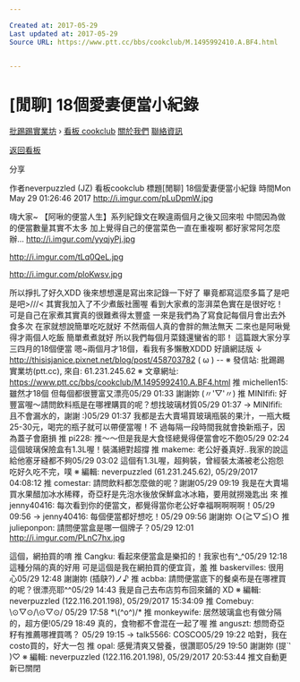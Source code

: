 ```yaml
---

Created at: 2017-05-29
Last updated at: 2017-05-29
Source URL: https://www.ptt.cc/bbs/cookclub/M.1495992410.A.BF4.html


---
```


# [閒聊] 18個愛妻便當小紀錄


[批踢踢實業坊](https://www.ptt.cc/) › [看板 cookclub](https://www.ptt.cc/bbs/cookclub/index.html) [關於我們](https://www.ptt.cc/about.html) [聯絡資訊](https://www.ptt.cc/contact.html)

[返回看板](https://www.ptt.cc/bbs/cookclub/index.html)

分享

作者neverpuzzled (JZ)
看板cookclub
標題\[閒聊\] 18個愛妻便當小紀錄
時間Mon May 29 01:26:46 2017
<http://i.imgur.com/pLuDpmW.jpg>

嗨大家~ 【阿啾的便當人生】系列紀錄文在睽違兩個月之後又回來啦 中間因為做的便當數量其實不太多 加上覺得自己的便當菜色一直在重複啊 都好家常阿怎麼辦... <http://i.imgur.com/yyqjyPj.jpg>

<http://i.imgur.com/tLq0QeL.jpg>

<http://i.imgur.com/ploKwsv.jpg>

所以掙扎了好久XDD 後來想想還是寫出來記錄一下好了 畢竟都寫這麼多篇了是吧是吧>///< 其實我加入了不少煮飯社團喔 看到大家煮的澎湃菜色實在是很好吃！ 可是自己在家煮其實真的很難煮得太豐盛 一來是我們為了寫食記每個月會出去外食多次 在家就想說簡單吃吃就好 不然兩個人真的會胖的無法無天 二來也是阿啾覺得才兩個人吃飯 簡單煮煮就好 所以我們每個月菜錢還蠻省的耶！ 這篇跟大家分享三四月的18個便當 嗯~兩個月才18個，看我有多懶散XDDD 好讀網誌版 ↓ <http://thisisjanice.pixnet.net/blog/post/458703782> ( ω ) -- ※ 發信站: 批踢踢實業坊(ptt.cc), 來自: 61.231.245.62 ※ 文章網址: <https://www.ptt.cc/bbs/cookclub/M.1495992410.A.BF4.html>
推 michellen15: 雖然才18個 但每個都很豐富又漂亮05/29 01:33
謝謝妳 (〃'▽'〃)
推 MINIfifi: 好豐富喔～請問飲料瓶是在哪裡購買的呢？想找玻璃材質05/29 01:37
→ MINIfifi: 且不會漏水的，謝謝 :)05/29 01:37
我都是去大賣場買玻璃瓶裝的果汁，一瓶大概25-30元，喝完的瓶子就可以帶便當喔！不 過每隔一段時間我就會換新瓶子，因為蓋子會磨損
推 pi228: 推～～但是我是大食怪總覺得便當會吃不飽05/29 02:24
這個玻璃保險盒有1.3L喔！裝滿絕對超撐
推 makeme: 老公好養真好..我家的說這給他塞牙縫都不夠05/29 03:02
這個有1.3L喔，超夠裝，曾經裝太滿被老公抱怨吃好久吃不完，噗 ※ 編輯: neverpuzzled (61.231.245.62), 05/29/2017 04:08:12
推 comestar: 請問飲料都怎麼做的呢？謝謝05/29 09:19
我是在大賣場買水果醋加冰水稀釋，奇亞籽是先泡水後放保鮮盒冰冰箱，要用就撈幾匙出 來
推 jenny40416: 每次看到你的便當文，都覺得當你老公好幸福啊啊啊啊！05/29 09:56
→ jenny40416: 每個便當都好想吃！05/29 09:56
謝謝妳 Ｏ(≧▽≦)Ｏ
推 julieponpon: 請問便當盒是哪一個牌子？05/29 12:01
<http://i.imgur.com/PLnC7hx.jpg>

這個，網拍買的唷
推 Cangku: 看起來便當盒是樂扣的！我家也有^\_^05/29 12:18
這種分隔的真的好用 可是這個是我在網拍買的便宜貨，羞
推 baskervilles: 很用心05/29 12:48
謝謝妳 (插鴃?)ノ♪
推 acbba: 請問便當底下的餐桌布是在哪裡買的呢？很漂亮耶^^05/29 14:43
我是自己去布店剪布回來鋪的 XD ※ 編輯: neverpuzzled (122.116.201.198), 05/29/2017 15:34:09
推 Comebuy: \\⊙▽⊙/\\⊙▽⊙/ 05/29 17:58
\*\\(^o^)/\*
推 monkeywife: 居然玻璃盒也有做分隔的，超方便!05/29 18:49
真的，食物都不會混在一起了喔
推 anguszt: 想問奇亞籽有推薦哪裡買嗎？ 05/29 19:15
→ talk5566: COSCO05/29 19:22
哈對，我在costo買的，好大一包
推 opal: 感覺清爽又營養，很讚耶05/29 19:50
謝謝妳 (提\`‵ )♡ ※ 編輯: neverpuzzled (122.116.201.198), 05/29/2017 20:53:44
推文自動更新已關閉

